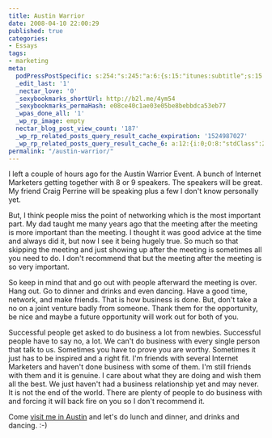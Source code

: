 ```yaml
---
title: Austin Warrior
date: 2008-04-10 22:00:29
published: true
categories:
- Essays
tags:
- marketing
meta:
  podPressPostSpecific: s:254:"s:245:"a:6:{s:15:"itunes:subtitle";s:15:"##PostExcerpt##";s:14:"itunes:summary";s:15:"##PostExcerpt##";s:15:"itunes:keywords";s:17:"##WordPressCats##";s:13:"itunes:author";s:10:"##Global##";s:15:"itunes:explicit";s:2:"No";s:12:"itunes:block";s:2:"No";}";";
  _edit_last: '1'
  _nectar_love: '0'
  _sexybookmarks_shortUrl: http://b2l.me/4ym54
  _sexybookmarks_permaHash: e08ce40c1ae03e05be8bebbdca53eb77
  _wpas_done_all: '1'
  _wp_rp_image: empty
  nectar_blog_post_view_count: '187'
  _wp_rp_related_posts_query_result_cache_expiration: '1524987027'
  _wp_rp_related_posts_query_result_cache_6: a:12:{i:0;O:8:"stdClass":2:{s:7:"post_id";s:4:"3568";s:5:"score";s:17:"50.23900782486323";}i:1;O:8:"stdClass":2:{s:7:"post_id";s:4:"4500";s:5:"score";s:18:"38.705191902546545";}i:2;O:8:"stdClass":2:{s:7:"post_id";s:4:"1923";s:5:"score";s:18:"38.705191902546545";}i:3;O:8:"stdClass":2:{s:7:"post_id";s:4:"2084";s:5:"score";s:17:"38.63218071422824";}i:4;O:8:"stdClass":2:{s:7:"post_id";s:4:"1540";s:5:"score";s:17:"36.87112595004647";}i:5;O:8:"stdClass":2:{s:7:"post_id";s:4:"4935";s:5:"score";s:17:"36.61610176772853";}i:6;O:8:"stdClass":2:{s:7:"post_id";s:4:"1195";s:5:"score";s:17:"36.61610176772853";}i:7;O:8:"stdClass":2:{s:7:"post_id";s:4:"1157";s:5:"score";s:17:"36.61610176772853";}i:8;O:8:"stdClass":2:{s:7:"post_id";s:3:"650";s:5:"score";s:18:"35.341215706152916";}i:9;O:8:"stdClass":2:{s:7:"post_id";s:4:"4873";s:5:"score";s:17:"34.43833530135838";}i:10;O:8:"stdClass":2:{s:7:"post_id";s:4:"2105";s:5:"score";s:17:"34.43833530135838";}i:11;O:8:"stdClass":2:{s:7:"post_id";s:4:"1133";s:5:"score";s:17:"34.43833530135838";}}
permalink: "/austin-warrior/"
---
```

I left a couple of hours ago for the Austin Warrior Event.  A bunch of Internet Marketers getting together with 8 or 9 speakers.  The speakers will be great.  My friend Craig Perrine will be speaking plus a few I don't know personally yet.

But, I think people miss the point of networking which is the most important part.  My dad taught me many years ago that the meeting after the meeting is more important than the meeting.  I thought it was good advice at the time and always did it, but now I see it being hugely true.  So much so that skipping the meeting and just showing up after the meeting is sometimes all you need to do.  I don't recommend that but the meeting after the meeting is so very important.

So keep in mind that and go out with people afterward the meeting is over.  Hang out.  Go to dinner and drinks and even dancing.  Have a good time, network, and make friends.  That is how business is done.  But, don't take a no on a joint venture badly from someone.  Thank them for the opportunity, be nice and maybe a future opportunity will work out for both of you.

Successful people get asked to do business a lot from newbies.  Successful people have to say no, a lot.  We can't do business with every single person that talk to us.  Sometimes you have to prove you are worthy.  Sometimes it just has to be inspired and a right fit.  I'm friends with several Internet Marketers and haven't done business with some of them.  I'm still friends with them and it is genuine.  I care about what they are doing and wish them all the best.  We just haven't had a business relationship yet and may never.  It is not the end of the world.  There are plenty of people to do business with and forcing it will back fire on you so I don't recommend it.

Come <a href="https://christopher-sherrod.blisslifepress.com/going-to-austin/" rel="nofollow">visit me in Austin</a> and let's do lunch and dinner, and drinks and dancing. :-)</p>
